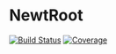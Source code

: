 # NewtRoot

[![Build Status](https://travis-ci.com/kreikrei/NewtRoot.jl.svg?branch=master)](https://travis-ci.com/kreikrei/NewtRoot.jl)
[![Coverage](https://codecov.io/gh/kreikrei/NewtRoot.jl/branch/master/graph/badge.svg)](https://codecov.io/gh/kreikrei/NewtRoot.jl)
